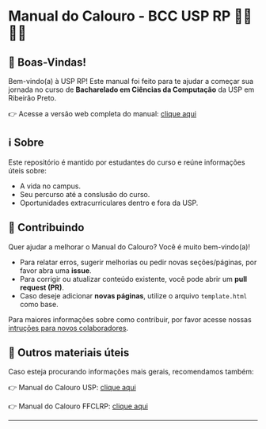 # Manual do Calouro - BCC USP RP 👩‍💻🧑‍💻
## 👋 Boas-Vindas!
Bem-vindo(a) à USP RP! Este manual foi feito para te ajudar a começar sua jornada no curso de **Bacharelado em Ciências da Computação** da USP em Ribeirão Preto.

👉 Acesse a versão web completa do manual: [clique aqui](https://cecomppublic.github.io/manual-do-calouro-bcc-usp-rp/index.html)

## ℹ️ Sobre
Este repositório é mantido por estudantes do curso e reúne informações úteis sobre:

- A vida no campus.
- Seu percurso até a conslusão do curso.
- Oportunidades extracurriculares dentro e fora da USP.


## 🤝 Contribuindo
Quer ajudar a melhorar o Manual do Calouro? Você é muito bem-vindo(a)!

- Para relatar erros, sugerir melhorias ou pedir novas seções/páginas, por favor abra uma **issue**.
- Para corrigir ou atualizar conteúdo existente, você pode abrir um **pull request (PR)**.
- Caso deseje adicionar **novas páginas**, utilize o arquivo `template.html` como base.

Para maiores informações sobre como contribuir, por favor acesse nossas [intruções para novos colaboradores](https://github.com/CecompPublic/manual-do-calouro-bcc-usp-rp/blob/main/CONTRIBUTING.md).
## 📎 Outros materiais úteis
Caso esteja procurando informações mais gerais, recomendamos também:

👉 Manual do Calouro USP: [clique aqui](https://jornal.usp.br/universidade/manual-do-calouro-apresenta-a-usp-aos-novos-ingressantes/)

👉 Manual do Calouro FFCLRP: [clique aqui](https://sites.usp.br/calourofilo/)

---
